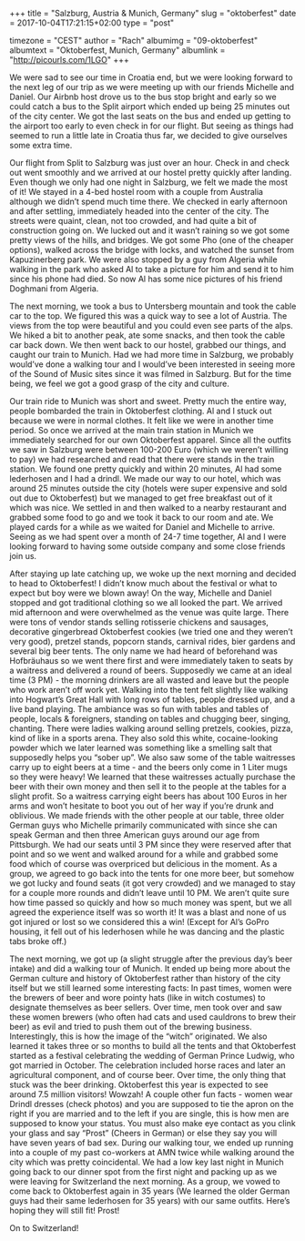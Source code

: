 +++
title = "Salzburg, Austria & Munich, Germany"
slug = "oktoberfest"
date = 2017-10-04T17:21:15+02:00
type = "post"

timezone = "CEST"
author = "Rach"
albumimg = "09-oktoberfest"
albumtext = "Oktoberfest, Munich, Germany"
albumlink = "http://picourls.com/1LGO"
+++

We were sad to see our time in Croatia end, but we were looking forward to the next leg of our trip as we were meeting up with our friends Michelle and Daniel. Our Airbnb host drove us to the bus stop bright and early so we could catch a bus to the Split airport which ended up being 25 minutes out of the city center. We got the last seats on the bus and ended up getting to the airport too early to even check in for our flight. But seeing as things had seemed to run a little late in Croatia thus far, we decided to give ourselves some extra time.

Our flight from Split to Salzburg was just over an hour. Check in and check out went smoothly and we arrived at our hostel pretty quickly after landing. Even though we only had one night in Salzburg, we felt we made the most of it! We stayed in a 4-bed hostel room with a couple from Australia although we didn’t spend much time there. We checked in early afternoon and after settling, immediately headed into the center of the city. The streets were quaint, clean, not too crowded, and had quite a bit of construction going on. We lucked out and it wasn’t raining so we got some pretty views of the hills, and bridges. We got some Pho (one of the cheaper options), walked across the bridge with locks, and watched the sunset from Kapuzinerberg park. We were also stopped by a guy from Algeria while walking in the park who asked Al to take a picture for him and send it to him since his phone had died. So now Al has some nice pictures of his friend Doghmani from Algeria.

The next morning, we took a bus to Untersberg mountain and took the cable car to the top. We figured this was a quick way to see a lot of Austria. The views from the top were beautiful and you could even see parts of the alps. We hiked a bit to another peak, ate some snacks, and then took the cable car back down. We then went back to our hostel, grabbed our things, and caught our train to Munich. Had we had more time in Salzburg, we probably would’ve done a walking tour and I would’ve been interested in seeing more of the Sound of Music sites since it was filmed in Salzburg. But for the time being, we feel we got a good grasp of the city and culture.

Our train ride to Munich was short and sweet. Pretty much the entire way, people bombarded the train in Oktoberfest clothing. Al and I stuck out because we were in normal clothes. It felt like we were in another time period. So once we arrived at the main train station in Munich we immediately searched for our own Oktoberfest apparel. Since all the outfits we saw in Salzburg were between 100-200 Euro (which we weren’t willing to pay) we had researched and read that there were stands in the train station. We found one pretty quickly and within 20 minutes, Al had some lederhosen and I had a drindl. We made our way to our hotel, which was around 25 minutes outside the city (hotels were super expensive and sold out due to Oktoberfest) but we managed to get free breakfast out of it which was nice. We settled in and then walked to a nearby restaurant and grabbed some food to go and we took it back to our room and ate. We played cards for a while as we waited for Daniel and Michelle to arrive. Seeing as we had spent over a month of 24-7 time together, Al and I were looking forward to having some outside company and some close friends join us.

After staying up late catching up, we woke up the next morning and decided to head to Oktoberfest! I didn’t know much about the festival or what to expect but boy were we blown away! On the way, Michelle and Daniel stopped and got traditional clothing so we all looked the part. We arrived mid afternoon and were overwhelmed as the venue was quite large. There were tons of vendor stands selling rotisserie chickens and sausages, decorative gingerbread Oktoberfest cookies (we tried one and they weren’t very good), pretzel stands, popcorn stands, carnival rides, bier gardens and several big beer tents. The only name we had heard of beforehand was Hofbräuhaus so we went there first and were immediately taken to seats by a waitress and delivered a round of beers. Supposedly we came at an ideal time (3 PM) - the morning drinkers are all wasted and leave but the people who work aren’t off work yet. Walking into the tent felt slightly like walking into Hogwart’s Great Hall with long rows of tables, people dressed up, and a live band playing. The ambiance was so fun with tables and tables of people, locals & foreigners, standing on tables and chugging beer, singing, chanting. There were ladies walking around selling pretzels, cookies, pizza, kind of like in a sports arena. They also sold this white, cocaine-looking powder which we later learned was something like a smelling salt that supposedly helps you “sober up”. We also saw some of the table waitresses carry up to eight beers at a time - and the beers only come in 1 Liter mugs so they were heavy! We learned that these waitresses actually purchase the beer with their own money and then sell it to the people at the tables for a slight profit. So a waitress carrying eight beers has about 100 Euros in her arms and won’t hesitate to boot you out of her way if you’re drunk and oblivious. We made friends with the other people at our table, three older German guys who Michelle primarily communicated with since she can speak German and then three American guys around our age from Pittsburgh. We had our seats until 3 PM since they were reserved after that point and so we went and walked around for a while and grabbed some food which of course was overpriced but delicious in the moment. As a group, we agreed to go back into the tents for one more beer, but somehow we got lucky and found seats (it got very crowded) and we managed to stay for a couple more rounds and didn’t leave until 10 PM. We aren’t quite sure how time passed so quickly and how so much money was spent, but we all agreed the experience itself was so worth it! It was a blast and none of us got injured or lost so we considered this a win! (Except for Al’s GoPro housing, it fell out of his lederhosen while he was dancing and the plastic tabs broke off.)

The next morning, we got up (a slight struggle after the previous day’s beer intake) and did a walking tour of Munich. It ended up being more about the German culture and history of Oktoberfest rather than history of the city itself but we still learned some interesting facts: In past times, women were the brewers of beer and wore pointy hats (like in witch costumes) to designate themselves as beer sellers. Over time, men took over and saw these women brewers (who often had cats and used cauldrons to brew their beer) as evil and tried to push them out of the brewing business. Interestingly, this is how the image of the “witch” originated. We also learned it takes three or so months to build all the tents and that Oktoberfest started as a festival celebrating the wedding of German Prince Ludwig, who got married in October. The celebration included horse races and later an agricultural component, and of course beer. Over time, the only thing that stuck was the beer drinking. Oktoberfest this year is expected to see around 7.5 million visitors! Wowzah!  A couple other fun facts - women wear Drindl dresses (check photos) and you are supposed to tie the apron on the right if you are married and to the left if you are single, this is how men are supposed to know your status. You must also make eye contact as you clink your glass and say “Prost” (Cheers in German) or else they say you will have seven years of bad sex. During our walking tour, we ended up running into a couple of my past co-workers at AMN twice while walking around the city which was pretty coincidental. We had a low key last night in Munich going back to our dinner spot from the first night and packing up as we were leaving for Switzerland the next morning. As a group, we vowed to come back to Oktoberfest again in 35 years (We learned the older German guys had their same lederhosen for 35 years) with our same outfits. Here’s hoping they will still fit! Prost!

On to Switzerland!
